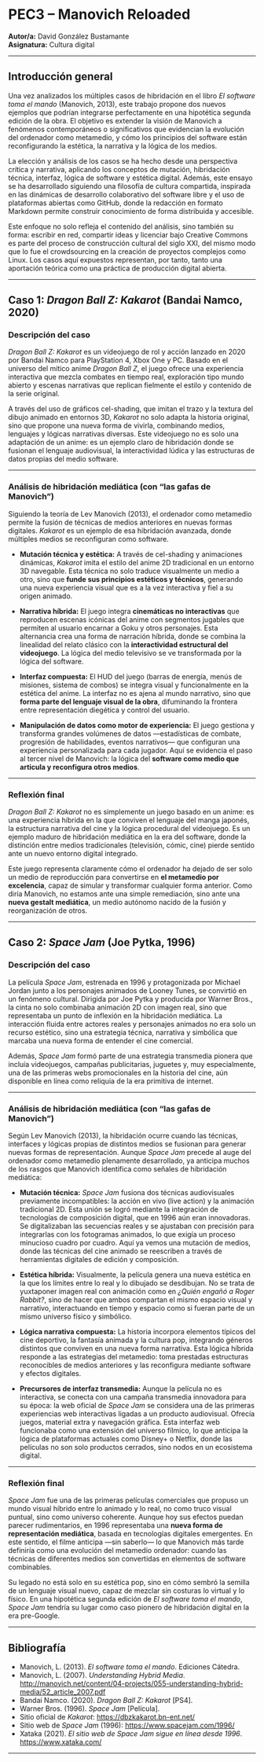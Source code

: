 # PEC3 – Manovich Reloaded  
**Autor/a:** David González Bustamante  
**Asignatura:** Cultura digital  

---

## Introducción general

Una vez analizados los múltiples casos de hibridación en el libro *El software toma el mando* (Manovich, 2013), este trabajo propone dos nuevos ejemplos que podrían integrarse perfectamente en una hipotética segunda edición de la obra. El objetivo es extender la visión de Manovich a fenómenos contemporáneos o significativos que evidencian la evolución del ordenador como metamedio, y cómo los principios del software están reconfigurando la estética, la narrativa y la lógica de los medios.

La elección y análisis de los casos se ha hecho desde una perspectiva crítica y narrativa, aplicando los conceptos de mutación, hibridación técnica, interfaz, lógica de software y estética digital. Además, este ensayo se ha desarrollado siguiendo una filosofía de cultura compartida, inspirada en las dinámicas de desarrollo colaborativo del software libre y el uso de plataformas abiertas como GitHub, donde la redacción en formato Markdown permite construir conocimiento de forma distribuida y accesible.

Este enfoque no solo refleja el contenido del análisis, sino también su forma: escribir en red, compartir ideas y licenciar bajo Creative Commons es parte del proceso de construcción cultural del siglo XXI, del mismo modo que lo fue el crowdsourcing en la creación de proyectos complejos como Linux. Los casos aquí expuestos representan, por tanto, tanto una aportación teórica como una práctica de producción digital abierta.

---

## Caso 1: *Dragon Ball Z: Kakarot* (Bandai Namco, 2020)

### Descripción del caso

*Dragon Ball Z: Kakarot* es un videojuego de rol y acción lanzado en 2020 por Bandai Namco para PlayStation 4, Xbox One y PC. Basado en el universo del mítico anime *Dragon Ball Z*, el juego ofrece una experiencia interactiva que mezcla combates en tiempo real, exploración tipo mundo abierto y escenas narrativas que replican fielmente el estilo y contenido de la serie original.

A través del uso de gráficos cel-shading, que imitan el trazo y la textura del dibujo animado en entornos 3D, *Kakarot* no solo adapta la historia original, sino que propone una nueva forma de vivirla, combinando medios, lenguajes y lógicas narrativas diversas. Este videojuego no es solo una adaptación de un anime: es un ejemplo claro de hibridación donde se fusionan el lenguaje audiovisual, la interactividad lúdica y las estructuras de datos propias del medio software.

---

### Análisis de hibridación mediática (con “las gafas de Manovich”)

Siguiendo la teoría de Lev Manovich (2013), el ordenador como metamedio permite la fusión de técnicas de medios anteriores en nuevas formas digitales. *Kakarot* es un ejemplo de esa hibridación avanzada, donde múltiples medios se reconfiguran como software.

- **Mutación técnica y estética:** A través de cel-shading y animaciones dinámicas, *Kakarot* imita el estilo del anime 2D tradicional en un entorno 3D navegable. Esta técnica no solo traduce visualmente un medio a otro, sino que **funde sus principios estéticos y técnicos**, generando una nueva experiencia visual que es a la vez interactiva y fiel a su origen animado.

- **Narrativa híbrida:** El juego integra **cinemáticas no interactivas** que reproducen escenas icónicas del anime con segmentos jugables que permiten al usuario encarnar a Goku y otros personajes. Esta alternancia crea una forma de narración híbrida, donde se combina la linealidad del relato clásico con la **interactividad estructural del videojuego**. La lógica del medio televisivo se ve transformada por la lógica del software.

- **Interfaz compuesta:** El HUD del juego (barras de energía, menús de misiones, sistema de combos) se integra visual y funcionalmente en la estética del anime. La interfaz no es ajena al mundo narrativo, sino que **forma parte del lenguaje visual de la obra**, difuminando la frontera entre representación diegética y control del usuario.

- **Manipulación de datos como motor de experiencia:** El juego gestiona y transforma grandes volúmenes de datos —estadísticas de combate, progresión de habilidades, eventos narrativos— que configuran una experiencia personalizada para cada jugador. Aquí se evidencia el paso al tercer nivel de Manovich: la lógica del **software como medio que articula y reconfigura otros medios**.

---

### Reflexión final

*Dragon Ball Z: Kakarot* no es simplemente un juego basado en un anime: es una experiencia híbrida en la que conviven el lenguaje del manga japonés, la estructura narrativa del cine y la lógica procedural del videojuego. Es un ejemplo maduro de hibridación mediática en la era del software, donde la distinción entre medios tradicionales (televisión, cómic, cine) pierde sentido ante un nuevo entorno digital integrado.

Este juego representa claramente cómo el ordenador ha dejado de ser solo un medio de reproducción para convertirse en **el metamedio por excelencia**, capaz de simular y transformar cualquier forma anterior. Como diría Manovich, no estamos ante una simple remediación, sino ante una **nueva gestalt mediática**, un medio autónomo nacido de la fusión y reorganización de otros.

---

## Caso 2: *Space Jam* (Joe Pytka, 1996)

### Descripción del caso

La película *Space Jam*, estrenada en 1996 y protagonizada por Michael Jordan junto a los personajes animados de Looney Tunes, se convirtió en un fenómeno cultural. Dirigida por Joe Pytka y producida por Warner Bros., la cinta no solo combinaba animación 2D con imagen real, sino que representaba un punto de inflexión en la hibridación mediática. La interacción fluida entre actores reales y personajes animados no era solo un recurso estético, sino una estrategia técnica, narrativa y simbólica que marcaba una nueva forma de entender el cine comercial. 

Además, *Space Jam* formó parte de una estrategia transmedia pionera que incluía videojuegos, campañas publicitarias, juguetes y, muy especialmente, una de las primeras webs promocionales en la historia del cine, aún disponible en línea como reliquia de la era primitiva de internet.

---

### Análisis de hibridación mediática (con “las gafas de Manovich”)

Según Lev Manovich (2013), la hibridación ocurre cuando las técnicas, interfaces y lógicas propias de distintos medios se fusionan para generar nuevas formas de representación. Aunque *Space Jam* precede al auge del ordenador como metamedio plenamente desarrollado, ya anticipa muchos de los rasgos que Manovich identifica como señales de hibridación mediática:

- **Mutación técnica:** *Space Jam* fusiona dos técnicas audiovisuales previamente incompatibles: la acción en vivo (live action) y la animación tradicional 2D. Esta unión se logró mediante la integración de tecnologías de composición digital, que en 1996 aún eran innovadoras. Se digitalizaban las secuencias reales y se ajustaban con precisión para integrarlas con los fotogramas animados, lo que exigía un proceso minucioso cuadro por cuadro. Aquí ya vemos una mutación de medios, donde las técnicas del cine animado se reescriben a través de herramientas digitales de edición y composición.

- **Estética híbrida:** Visualmente, la película genera una nueva estética en la que los límites entre lo real y lo dibujado se desdibujan. No se trata de yuxtaponer imagen real con animación como en *¿Quién engañó a Roger Rabbit?*, sino de hacer que ambos compartan el mismo espacio visual y narrativo, interactuando en tiempo y espacio como si fueran parte de un mismo universo físico y simbólico.

- **Lógica narrativa compuesta:** La historia incorpora elementos típicos del cine deportivo, la fantasía animada y la cultura pop, integrando géneros distintos que conviven en una nueva forma narrativa. Esta lógica híbrida responde a las estrategias del metamedio: toma prestadas estructuras reconocibles de medios anteriores y las reconfigura mediante software y efectos digitales.

- **Precursores de interfaz transmedia:** Aunque la película no es interactiva, se conecta con una campaña transmedia innovadora para su época: la web oficial de *Space Jam* se considera una de las primeras experiencias web interactivas ligadas a un producto audiovisual. Ofrecía juegos, material extra y navegación gráfica. Esta interfaz web funcionaba como una extensión del universo fílmico, lo que anticipa la lógica de plataformas actuales como Disney+ o Netflix, donde las películas no son solo productos cerrados, sino nodos en un ecosistema digital.

---

### Reflexión final

*Space Jam* fue una de las primeras películas comerciales que propuso un mundo visual híbrido entre lo animado y lo real, no como truco visual puntual, sino como universo coherente. Aunque hoy sus efectos puedan parecer rudimentarios, en 1996 representaba una **nueva forma de representación mediática**, basada en tecnologías digitales emergentes. En este sentido, el filme anticipa —sin saberlo— lo que Manovich más tarde definiría como una evolución del metamedio ordenador: cuando las técnicas de diferentes medios son convertidas en elementos de software combinables.

Su legado no está solo en su estética pop, sino en cómo sembró la semilla de un lenguaje visual nuevo, capaz de mezclar sin costuras lo virtual y lo físico. En una hipotética segunda edición de *El software toma el mando*, *Space Jam* tendría su lugar como caso pionero de hibridación digital en la era pre-Google.

---

## Bibliografía

- Manovich, L. (2013). *El software toma el mando*. Ediciones Cátedra.  
- Manovich, L. (2007). *Understanding Hybrid Media*. http://manovich.net/content/04-projects/055-understanding-hybrid-media/52_article_2007.pdf  
- Bandai Namco. (2020). *Dragon Ball Z: Kakarot* [PS4].  
- Warner Bros. (1996). *Space Jam* [Película].  
- Sitio oficial de *Kakarot*: https://dbzkakarot.bn-ent.net/  
- Sitio web de *Space Jam* (1996): https://www.spacejam.com/1996/  
- Xataka (2021). *El sitio web de Space Jam sigue en línea desde 1996*. https://www.xataka.com/

---

